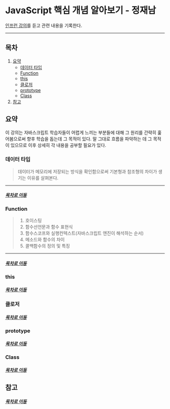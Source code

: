 JavaScript 핵심 개념 알아보기 - 정재남
=====
[인프런 강의](https://www.inflearn.com/course/%ED%95%B5%EC%8B%AC%EA%B0%9C%EB%85%90-javascript-flow#)를 듣고 관련 내용을 기록한다.
- - -
## 목차
1. [요약](#요약)
	* [데이터 타입](#데이터-타입)
	* [Function](#Function)
	* [this](#this)
	* [클로저](#클로저)
	* [prototype](#prototype)
	* [Class](#Class)
2. [참고](#참고)

## 요약

이 강의는 자바스크립트 학습자들이 어렵게 느끼는 부분들에 대해 그 원리를 간략히 훑어봄으로써 향후 학습을 돕는데 그 목적이 있다. 말 그대로 흐름을 파악하는 데 그 목적이 있으므로 이후 상세히 각 내용을 공부할 필요가 있다.

### 데이터 타입
> 데이터가 메모리에 저장되는 방식을 확인함으로써 기본형과 참조형의 차이가 생기는 이유를 살펴본다.
- - -


##### [목차로 이동](#목차)

### Function
> 1. 호이스팅  
> 2. 함수선언문과 함수 표현식  
> 3. 함수스코프와 실행컨텍스트(자바스크립트 엔진이 해석하는 순서)  
> 4. 메소드와 함수의 차이  
> 5. 콜백함수의 정의 및 특징
- - -



##### [목차로 이동](#목차)

### this


##### [목차로 이동](#목차)

### 클로저


##### [목차로 이동](#목차)

### prototype


##### [목차로 이동](#목차)

### Class


##### [목차로 이동](#목차)

## 참고


##### [목차로 이동](#목차)